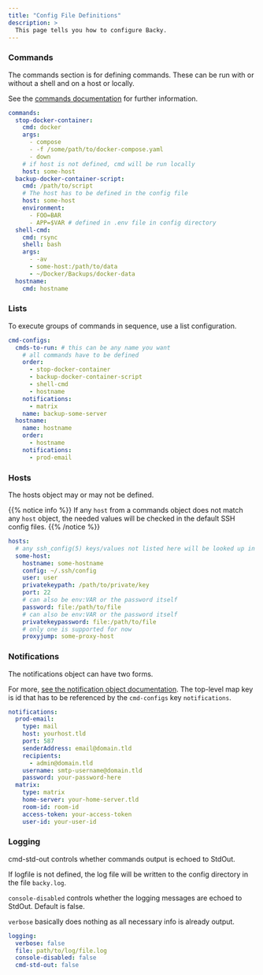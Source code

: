 ```yaml
---
title: "Config File Definitions"
description: >
  This page tells you how to configure Backy.
---
```


### Commands

The commands section is for defining commands. These can be run with or without a shell and on a host or locally.

See the [commands documentation](/config/commands) for further information.

```yaml
commands:
  stop-docker-container:
    cmd: docker
    args:
      - compose
      - -f /some/path/to/docker-compose.yaml
      - down
    # if host is not defined, cmd will be run locally
    host: some-host 
  backup-docker-container-script:
    cmd: /path/to/script
    # The host has to be defined in the config file
    host: some-host
    environment:
      - FOO=BAR
      - APP=$VAR # defined in .env file in config directory
  shell-cmd:
    cmd: rsync
    shell: bash
    args:
      - -av
      - some-host:/path/to/data 
      - ~/Docker/Backups/docker-data
  hostname:
    cmd: hostname
```

### Lists

To execute groups of commands in sequence, use a list configuration.

```yaml
cmd-configs:
  cmds-to-run: # this can be any name you want
    # all commands have to be defined
    order:
      - stop-docker-container
      - backup-docker-container-script
      - shell-cmd
      - hostname
    notifications:
      - matrix
    name: backup-some-server
  hostname:
    name: hostname
    order:
      - hostname
    notifications:
      - prod-email
```

### Hosts

The hosts object may or may not be defined.

{{% notice info %}}
If any `host` from a commands object does not match any `host` object, the needed values will be checked in the default SSH config files.
{{% /notice %}}

```yaml
hosts:
  # any ssh_config(5) keys/values not listed here will be looked up in the config file or the default config file
  some-host:
    hostname: some-hostname
    config: ~/.ssh/config
    user: user
    privatekeypath: /path/to/private/key
    port: 22
    # can also be env:VAR or the password itself
    password: file:/path/to/file
    # can also be env:VAR or the password itself
    privatekeypassword: file:/path/to/file
    # only one is supported for now
    proxyjump: some-proxy-host
```

### Notifications

The notifications object can have two forms.

For more, [see the notification object documentation](/config/notifications). The top-level map key is id that has to be referenced by the `cmd-configs` key `notifications`.

```yaml
notifications:
  prod-email:
    type: mail
    host: yourhost.tld
    port: 587
    senderAddress: email@domain.tld
    recipients:
      - admin@domain.tld
    username: smtp-username@domain.tld
    password: your-password-here
  matrix:
    type: matrix
    home-server: your-home-server.tld
    room-id: room-id
    access-token: your-access-token
    user-id: your-user-id
```

### Logging

cmd-std-out controls whether commands output is echoed to StdOut.

If logfile is not defined, the log file will be written to the config directory in the file `backy.log`.

`console-disabled` controls whether the logging messages are echoed to StdOut. Default is false.

`verbose` basically does nothing as all necessary info is already output.

```yaml
logging:
  verbose: false
  file: path/to/log/file.log
  console-disabled: false
  cmd-std-out: false
```
